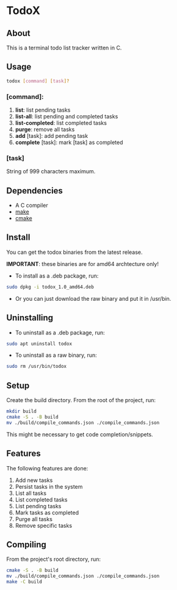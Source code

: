 # TodoX

## About

This is a terminal todo list tracker written in C.

## Usage
```bash
todox [command] [task]?
```

### \[command\]:

1. **list**: list pending tasks
2. **list-all**: list pending and completed tasks
3. **list-completed**: list completed tasks
4. **purge**: remove all tasks
5. **add** [task]: add pending task
6. **complete** [task]: mark [task] as completed

### \[task\]

String of 999 characters maximum.

## Dependencies
- A C compiler
- [make](https://www.gnu.org/software/make/)
- [cmake](https://cmake.org/)

## Install
You can get the todox binaries from the latest release.

**IMPORTANT**: these binaries are for amd64 archtecture only!

- To install as a .deb package, run:
```bash
sudo dpkg -i todox_1.0_amd64.deb
```

- Or you can just download the raw binary and put it in /usr/bin.

## Uninstalling
- To uninstall as a .deb package, run:
```bash
sudo apt uninstall todox
```

- To uninstall as a raw binary, run:
```bash
sudo rm /usr/bin/todox
```

## Setup
Create the build directory. From the root of the project, run:

```bash
mkdir build
cmake -S . -B build
mv ./build/compile_commands.json ./compile_commands.json
```

This might be necessary to get code completion/snippets.

## Features

The following features are done:

1. Add new tasks
2. Persist tasks in the system
3. List all tasks
4. List completed tasks
5. List pending tasks
6. Mark tasks as completed
7. Purge all tasks
8. Remove specific tasks

## Compiling

From the project's root directory, run:

```bash
cmake -S . -B build
mv ./build/compile_commands.json ./compile_commands.json
make -C build
```

